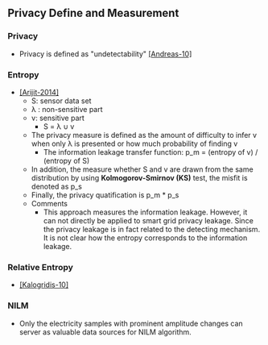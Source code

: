 ## Privacy Define and Measurement

### Privacy 
- Privacy is defined as "undetectability" [[Andreas-10]](https://dud.inf.tu-dresden.de/literatur/Anon_Terminology_v0.34.pdf)

### Entropy
- [[Arijit-2014]](../../papers/file/ukil14-privacy-2bn2b.md)
  - S: sensor data set
  - &lambda; : non-sensitive part
  - v: sensitive part
    - S = &lambda; &cup; v
  - The privacy measure is defined as the amount of difficulty to infer v when only &lambda; is presented or how much probability of finding v
    - The information leakage transfer function:  p_m = (entropy of v) / (entropy of S)
  - In addition, the measure whether S and v are drawn from the same distribution by using **Kolmogorov-Smirnov (KS)** test, the misfit is denoted as p_s
  - Finally, the privacy quatification is p_m * p_s
  - Comments
    - This approach measures the information leakage. However, it can not directly be applied to smart grid privacy leakage. Since the privacy leakage is in fact related to the detecting mechanism. It is not clear how the entropy corresponds to the information leakage.

### Relative Entropy
- [[Kalogridis-10]](../../papers/file/Kalogridis10-privacy-undetectable.md)

### NILM
- Only the electricity samples with prominent amplitude changes can server as valuable data sources for NILM algorithm.
